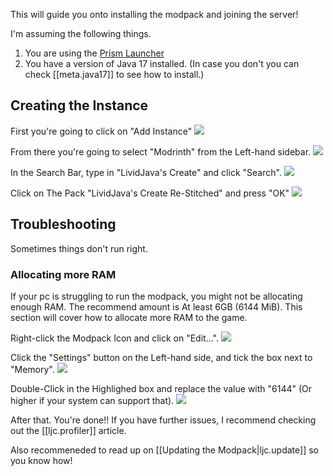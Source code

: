 This will guide you onto installing the modpack and joining the server!

I'm assuming the following things.
1. You are using the [Prism Launcher](https://prismlauncher.org/)
2. You have a version of Java 17 installed. (In case you don't you can check [[meta.java17]] to see how to install.)

## Creating the Instance

First you're going to click on "Add Instance"
![](./assets/images/2024-03-01-00-02-02.png)

From there you're going to select "Modrinth" from the Left-hand sidebar.
![](./assets/images/2024-03-01-00-03-16.png)

In the Search Bar, type in "LividJava's Create" and click "Search".
![](./assets/images/2024-03-01-00-05-03.png)

Click on The Pack "LividJava's Create Re-Stitched" and press "OK"
![](./assets/images/2024-03-01-00-08-40.png) 

## Troubleshooting
Sometimes things don't run right.

### Allocating more RAM
If your pc is struggling to run the modpack, you might not be allocating enough RAM. The recommend amount is At least 6GB (6144 MiB). This section will cover how to allocate more RAM to the game.

Right-click the Modpack Icon and click on "Edit...".
![](./assets/images/2024-03-01-00-13-16.png)

Click the "Settings" button on the Left-hand side, and tick the box next to "Memory".
![](./assets/images/2024-03-01-00-14-56.png)

Double-Click in the Highlighed box and replace the value with "6144" (Or higher if your system can support that).
![](./assets/images/2024-03-01-00-16-38.png)

After that. You're done!! If you have further issues, I recommend checking out the [[ljc.profiler]] article.

Also recommeneded to read up on [[Updating the Modpack|ljc.update]] so you know how!